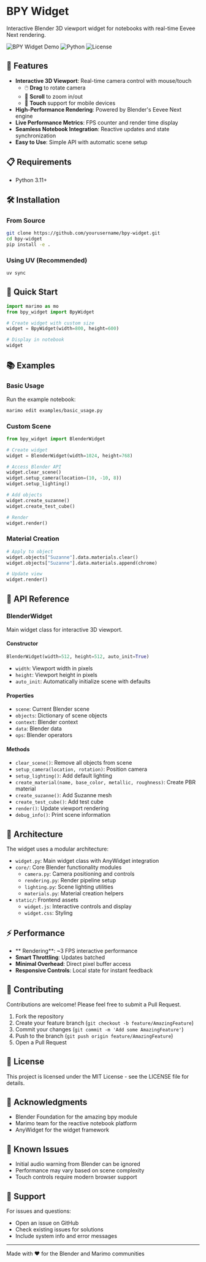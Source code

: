 # BPY Widget

Interactive Blender 3D viewport widget for notebooks with real-time Eevee Next rendering.

![BPY Widget Demo](https://img.shields.io/badge/Blender-4.4-orange.svg)
![Python](https://img.shields.io/badge/Python-3.11+-blue.svg)
![License](https://img.shields.io/badge/License-MIT-green.svg)

## 🚀 Features

- **Interactive 3D Viewport**: Real-time camera control with mouse/touch
  - 🖱️ **Drag** to rotate camera
  - 📏 **Scroll** to zoom in/out
  - 📱 **Touch** support for mobile devices
- **High-Performance Rendering**: Powered by Blender's Eevee Next engine
- **Live Performance Metrics**: FPS counter and render time display
- **Seamless Notebook Integration**: Reactive updates and state synchronization
- **Easy to Use**: Simple API with automatic scene setup

## 📋 Requirements

- Python 3.11+

## 🛠️ Installation

### From Source

```bash
git clone https://github.com/yourusername/bpy-widget.git
cd bpy-widget
pip install -e .
```

### Using UV (Recommended)

```bash
uv sync
```

## 🎯 Quick Start

```python
import marimo as mo
from bpy_widget import BpyWidget

# Create widget with custom size
widget = BpyWidget(width=800, height=600)

# Display in notebook
widget
```

## 📚 Examples

### Basic Usage

Run the example notebook:

```bash
marimo edit examples/basic_usage.py
```

### Custom Scene

```python
from bpy_widget import BlenderWidget

# Create widget
widget = BlenderWidget(width=1024, height=768)

# Access Blender API
widget.clear_scene()
widget.setup_camera(location=(10, -10, 8))
widget.setup_lighting()

# Add objects
widget.create_suzanne()
widget.create_test_cube()

# Render
widget.render()
```

### Material Creation

```python
# Apply to object
widget.objects["Suzanne"].data.materials.clear()
widget.objects["Suzanne"].data.materials.append(chrome)

# Update view
widget.render()
```

## 🔧 API Reference

### BlenderWidget

Main widget class for interactive 3D viewport.

#### Constructor

```python
BlenderWidget(width=512, height=512, auto_init=True)
```

- `width`: Viewport width in pixels
- `height`: Viewport height in pixels  
- `auto_init`: Automatically initialize scene with defaults

#### Properties

- `scene`: Current Blender scene
- `objects`: Dictionary of scene objects
- `context`: Blender context
- `data`: Blender data
- `ops`: Blender operators

#### Methods

- `clear_scene()`: Remove all objects from scene
- `setup_camera(location, rotation)`: Position camera
- `setup_lighting()`: Add default lighting
- `create_material(name, base_color, metallic, roughness)`: Create PBR material
- `create_suzanne()`: Add Suzanne mesh
- `create_test_cube()`: Add test cube
- `render()`: Update viewport rendering
- `debug_info()`: Print scene information

## 🎨 Architecture

The widget uses a modular architecture:

- `widget.py`: Main widget class with AnyWidget integration
- `core/`: Core Blender functionality modules
  - `camera.py`: Camera positioning and controls
  - `rendering.py`: Render pipeline setup
  - `lighting.py`: Scene lighting utilities
  - `materials.py`: Material creation helpers
- `static/`: Frontend assets
  - `widget.js`: Interactive controls and display
  - `widget.css`: Styling

## ⚡ Performance

- ** Rendering**: ~3 FPS interactive performance
- **Smart Throttling**: Updates batched
- **Minimal Overhead**: Direct pixel buffer access
- **Responsive Controls**: Local state for instant feedback

## 🤝 Contributing

Contributions are welcome! Please feel free to submit a Pull Request.

1. Fork the repository
2. Create your feature branch (`git checkout -b feature/AmazingFeature`)
3. Commit your changes (`git commit -m 'Add some AmazingFeature'`)
4. Push to the branch (`git push origin feature/AmazingFeature`)
5. Open a Pull Request

## 📄 License

This project is licensed under the MIT License - see the LICENSE file for details.

## 🙏 Acknowledgments

- Blender Foundation for the amazing bpy module
- Marimo team for the reactive notebook platform
- AnyWidget for the widget framework

## 🐛 Known Issues

- Initial audio warning from Blender can be ignored
- Performance may vary based on scene complexity
- Touch controls require modern browser support

## 📮 Support

For issues and questions:
- Open an issue on GitHub
- Check existing issues for solutions
- Include system info and error messages

---

Made with ❤️ for the Blender and Marimo communities
